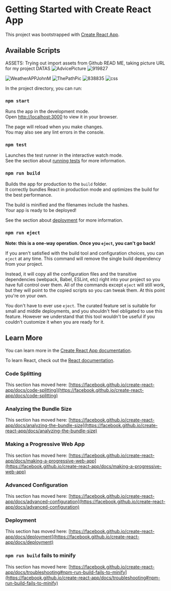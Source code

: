 # Getting Started with Create React App


This project was bootstrapped with [Create React App](https://github.com/facebook/create-react-app).

## Available Scripts
ASSETS: Trying out import assets from Github READ ME, taking picture URL for my project DATAS
![AdvicePicture](https://github.com/jayStackk/magpantayjportfolio/assets/116022052/a73f1842-9f77-480e-8452-c7c97f1934e4)
![919827](https://github.com/jayStackk/magpantayjportfolio/assets/116022052/f280f3c0-152b-4eca-9a9a-7395c18af9c1)

![WeatherAPPJohnM](https://github.com/jayStackk/magpantayjportfolio/assets/116022052/8253462e-445d-4585-8aca-a970550a4cc0)
![ThePathPic](https://github.com/jayStackk/magpantayjportfolio/assets/116022052/c97315c8-9a97-4265-a5df-75a9c967409a)
![838835](https://github.com/jayStackk/magpantayjportfolio/assets/116022052/45c5d088-7d81-4a6a-a35b-61611b4467a2)
![css](https://github.com/jayStackk/magpantayjportfolio/assets/116022052/c4d1c569-de4c-475a-9405-3d3378455b11)



In the project directory, you can run:

### `npm start`

Runs the app in the development mode.\
Open [http://localhost:3000](http://localhost:3000) to view it in your browser.

The page will reload when you make changes.\
You may also see any lint errors in the console.

### `npm test`

Launches the test runner in the interactive watch mode.\
See the section about [running tests](https://facebook.github.io/create-react-app/docs/running-tests) for more information.

### `npm run build`

Builds the app for production to the `build` folder.\
It correctly bundles React in production mode and optimizes the build for the best performance.

The build is minified and the filenames include the hashes.\
Your app is ready to be deployed!

See the section about [deployment](https://facebook.github.io/create-react-app/docs/deployment) for more information.

### `npm run eject`

**Note: this is a one-way operation. Once you `eject`, you can't go back!**

If you aren't satisfied with the build tool and configuration choices, you can `eject` at any time. This command will remove the single build dependency from your project.

Instead, it will copy all the configuration files and the transitive dependencies (webpack, Babel, ESLint, etc) right into your project so you have full control over them. All of the commands except `eject` will still work, but they will point to the copied scripts so you can tweak them. At this point you're on your own.

You don't have to ever use `eject`. The curated feature set is suitable for small and middle deployments, and you shouldn't feel obligated to use this feature. However we understand that this tool wouldn't be useful if you couldn't customize it when you are ready for it.

## Learn More

You can learn more in the [Create React App documentation](https://facebook.github.io/create-react-app/docs/getting-started).

To learn React, check out the [React documentation](https://reactjs.org/).

### Code Splitting

This section has moved here: [https://facebook.github.io/create-react-app/docs/code-splitting](https://facebook.github.io/create-react-app/docs/code-splitting)

### Analyzing the Bundle Size

This section has moved here: [https://facebook.github.io/create-react-app/docs/analyzing-the-bundle-size](https://facebook.github.io/create-react-app/docs/analyzing-the-bundle-size)

### Making a Progressive Web App

This section has moved here: [https://facebook.github.io/create-react-app/docs/making-a-progressive-web-app](https://facebook.github.io/create-react-app/docs/making-a-progressive-web-app)

### Advanced Configuration

This section has moved here: [https://facebook.github.io/create-react-app/docs/advanced-configuration](https://facebook.github.io/create-react-app/docs/advanced-configuration)

### Deployment

This section has moved here: [https://facebook.github.io/create-react-app/docs/deployment](https://facebook.github.io/create-react-app/docs/deployment)

### `npm run build` fails to minify

This section has moved here: [https://facebook.github.io/create-react-app/docs/troubleshooting#npm-run-build-fails-to-minify](https://facebook.github.io/create-react-app/docs/troubleshooting#npm-run-build-fails-to-minify)
